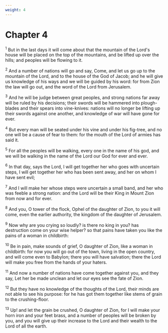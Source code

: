 ```yaml
---
weight: 4
---
```


# Chapter 4

<sup>1</sup> But in the last days it will come about that the mountain of the Lord's house will be placed on the top of the mountains, and be lifted up over the hills; and peoples will be flowing to it. 

<sup>2</sup> And a number of nations will go and say, Come, and let us go up to the mountain of the Lord, and to the house of the God of Jacob; and he will give us knowledge of his ways and we will be guided by his word: for from Zion the law will go out, and the word of the Lord from Jerusalem. 

<sup>3</sup> And he will be judge between great peoples, and strong nations far away will be ruled by his decisions; their swords will be hammered into plough-blades and their spears into vine-knives: nations will no longer be lifting up their swords against one another, and knowledge of war will have gone for ever. 

<sup>4</sup> But every man will be seated under his vine and under his fig-tree, and no one will be a cause of fear to them: for the mouth of the Lord of armies has said it. 

<sup>5</sup> For all the peoples will be walking, every one in the name of his god, and we will be walking in the name of the Lord our God for ever and ever. 

<sup>6</sup> In that day, says the Lord, I will get together her who goes with uncertain steps, I will get together her who has been sent away, and her on whom I have sent evil; 

<sup>7</sup> And I will make her whose steps were uncertain a small band, and her who was feeble a strong nation: and the Lord will be their King in Mount Zion from now and for ever. 

<sup>8</sup> And you, O tower of the flock, Ophel of the daughter of Zion, to you it will come, even the earlier authority, the kingdom of the daughter of Jerusalem. 

<sup>9</sup> Now why are you crying so loudly? is there no king in you? has destruction come on your wise helper? so that pains have taken you like the pains of a woman in childbirth: 

<sup>10</sup> Be in pain, make sounds of grief, O daughter of Zion, like a woman in childbirth: for now you will go out of the town, living in the open country, and will come even to Babylon; there you will have salvation; there the Lord will make you free from the hands of your haters. 

<sup>11</sup> And now a number of nations have come together against you, and they say, Let her be made unclean and let our eyes see the fate of Zion. 

<sup>12</sup> But they have no knowledge of the thoughts of the Lord, their minds are not able to see his purpose: for he has got them together like stems of grain to the crushing-floor. 

<sup>13</sup> Up! and let the grain be crushed, O daughter of Zion, for I will make your horn iron and your feet brass, and a number of peoples will be broken by you, and you will give up their increase to the Lord and their wealth to the Lord of all the earth. 


